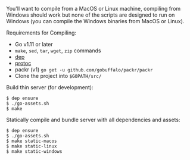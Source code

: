 You'll want to compile from a MacOS or Linux machine, compiling from Windows should work but none of the scripts are designed to run on Windows (you can compile the Windows binaries from MacOS or Linux).

Requirements for Compiling:
* Go v1.11 or later
* `make`, `sed`, `tar`, `wget`, `zip` commands
* [dep](https://golang.github.io/dep/)
* [protoc](https://github.com/golang/protobuf)
* packr (v1) `go get -u github.com/gobuffalo/packr/packr`
* Clone the project into `$GOPATH/src/`

Build thin server (for development):

```
$ dep ensure
$ ./go-assets.sh
$ make
```

Statically compile and bundle server with all dependencies and assets:

```
$ dep ensure
$ ./go-assets.sh
$ make static-macos
$ make static-linux
$ make static-windows
```
